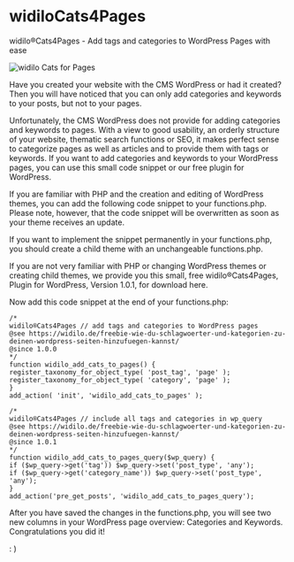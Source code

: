 # widiloCats4Pages
widilo®Cats4Pages - Add tags and categories to WordPress Pages with ease

![widilo Cats for Pages](https://github.com/widilo/widiloCats4Pages/widiloCats4Pages-Screenshot.png)

Have you created your website with the CMS WordPress or had it created? Then you will have noticed that you can only add categories and keywords to your posts, but not to your pages.

Unfortunately, the CMS WordPress does not provide for adding categories and keywords to pages. With a view to good usability, an orderly structure of your website, thematic search functions or SEO, it makes perfect sense to categorize pages as well as articles and to provide them with tags or keywords.
If you want to add categories and keywords to your WordPress pages, you can use this small code snippet or our free plugin for WordPress.

If you are familiar with PHP and the creation and editing of WordPress themes, you can add the following code snippet to your functions.php. Please note, however, that the code snippet will be overwritten as soon as your theme receives an update.

If you want to implement the snippet permanently in your functions.php, you should create a child theme with an unchangeable functions.php.

If you are not very familiar with PHP or changing WordPress themes or creating child themes, we provide you this small, free widilo®Cats4Pages, Plugin for WordPress, Version 1.0.1, for download here. 

Now add this code snippet at the end of your functions.php:

```
/*
widilo®Cats4Pages // add tags and categories to WordPress pages
@see https://widilo.de/freebie-wie-du-schlagwoerter-und-kategorien-zu-deinen-wordpress-seiten-hinzufuegen-kannst/
@since 1.0.0
*/
function widilo_add_cats_to_pages() {
register_taxonomy_for_object_type( 'post_tag', 'page' );
register_taxonomy_for_object_type( 'category', 'page' );
}
add_action( 'init', 'widilo_add_cats_to_pages' );

/*
widilo®Cats4Pages // include all tags and categories in wp_query
@see https://widilo.de/freebie-wie-du-schlagwoerter-und-kategorien-zu-deinen-wordpress-seiten-hinzufuegen-kannst/
@since 1.0.1
*/
function widilo_add_cats_to_pages_query($wp_query) {
if ($wp_query->get('tag')) $wp_query->set('post_type', 'any');
if ($wp_query->get('category_name')) $wp_query->set('post_type', 'any');
}
add_action('pre_get_posts', 'widilo_add_cats_to_pages_query');
```
After you have saved the changes in the functions.php, you will see two new columns in your WordPress page overview: Categories and Keywords. Congratulations you did it!

: )

